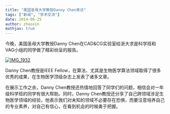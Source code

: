 ```yaml
---
title: "美国圣母大学教授Danny Chen来访"
tags: ["新闻", "学术交流"]
date: 2014-06-25
author: zhaoxin
mathjax: true
---
```


今晚，美国圣母大学教授Danny Chen在CAD&CG实验室给浙大求是科学班和VAG小组的同学做了精彩纷呈的报告。

[![IMG_1932](http://www.cad.zju.edu.cn/home/vagblog/wp-content/uploads/2014/06/IMG_1932.jpg)](http://www.cad.zju.edu.cn/home/vagblog/wp-content/uploads/2014/06/IMG_1932.jpg)

Danny Chen教授是IEEE Fellow，在算法、尤其是生物医学算法领域取得了很多优秀的成果，在生物医学顶级杂志上发表了诸多文章。

在展示工作之余，Danny Chen教授还热情地回答了同学们的问题，相信会对一年级科学班的同学有很大帮助。同时，Danny Chen教授还分享了自己跨领域涉足生物医学领域的经验，他表示我们对未知的领域不必要存在恐惧，而要注意培养自己的专业素养，对自己有信心，在看到机会的时候勇于把握。